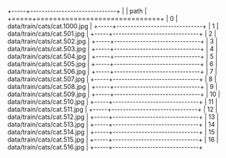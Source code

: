 +-----+------------------------------+
|     | path                         |
+=====+==============================+
|   0 | data/train/cats/cat.1000.jpg |
+-----+------------------------------+
|   1 | data/train/cats/cat.501.jpg  |
+-----+------------------------------+
|   2 | data/train/cats/cat.502.jpg  |
+-----+------------------------------+
|   3 | data/train/cats/cat.503.jpg  |
+-----+------------------------------+
|   4 | data/train/cats/cat.504.jpg  |
+-----+------------------------------+
|   5 | data/train/cats/cat.505.jpg  |
+-----+------------------------------+
|   6 | data/train/cats/cat.506.jpg  |
+-----+------------------------------+
|   7 | data/train/cats/cat.507.jpg  |
+-----+------------------------------+
|   8 | data/train/cats/cat.508.jpg  |
+-----+------------------------------+
|   9 | data/train/cats/cat.509.jpg  |
+-----+------------------------------+
|  10 | data/train/cats/cat.510.jpg  |
+-----+------------------------------+
|  11 | data/train/cats/cat.511.jpg  |
+-----+------------------------------+
|  12 | data/train/cats/cat.512.jpg  |
+-----+------------------------------+
|  13 | data/train/cats/cat.513.jpg  |
+-----+------------------------------+
|  14 | data/train/cats/cat.514.jpg  |
+-----+------------------------------+
|  15 | data/train/cats/cat.515.jpg  |
+-----+------------------------------+
|  16 | data/train/cats/cat.516.jpg  |
+-----+------------------------------+
